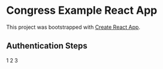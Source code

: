 # Congress Example React App

This project was bootstrapped with [Create React App](https://github.com/facebook/create-react-app).

## Authentication Steps

1
2
3